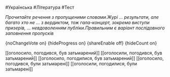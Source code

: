 #Українська #Література #Тест

*Прочитайте речення з пропущеними словами.Журі ... результати, але багато хто не ... з вердиктом, тож гала-концерт, зокрема виступи призерів, ... невдоволенням публіки.Правильним є варіант послідовного заповнення пропусків*

{noChangeVote on}
{hideProgress on}
{shareEnable off}
{hideCount on}

[[оголосило, погодився, був затьмарений]]
[[оголосили, погодився, був затьмарений]]
[[оголосило, погодилися, був затьмарений]]
[[оголосило, погодився, були затьмарені]]
[[оголосили, погодилися, були затьмарені]]

